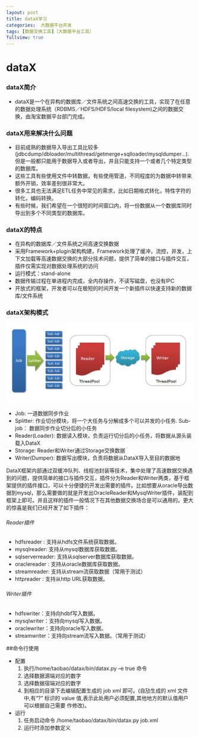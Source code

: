 ```yaml
---
layout: post
title: dataX学习
categories:  大数据平台开发
tags: [数据交换工具]［大数据平台工具］
fullview: true
---
```


# dataX

### dataX简介
* dataX是一个在异构的数据库／文件系统之间高速交换的工具，实现了在任意的数据处理系统（RDBMS／HDFS/HDFS/local filesystem)之间的数据交换，由淘宝数据平台部门完成。

### dataX用来解决什么问题
* 目前成熟的数据导入导出工具比较多(jdbcdump/dbloader/multithread/getmerge+sqlloader/mysqldumper…).但是一般都只能用于数据导入或者导出，并且只能支持一个或者几个特定类型的数据库。
* 这些工具有些使用文件中转数据，有些使用管道，不同程度的为数据中转带来额外开销，效率差别很非常大。
* 很多工具也无法满足ETL任务中常见的需求，比如日期格式转化，特性字符的转化，编码转换。
* 有些时候，我们希望在一个很短的时间窗口内，将一份数据从一个数据库同时导出到多个不同类型的数据库。

### dataX的特点
* 在异构的数据库／文件系统之间高速交换数据
* 采用Framework+plugin架构构建，Framework处理了缓冲，流控，并发，上下文加载等高速数据交换的大部分技术问题，提供了简单的接口与插件交互，插件仅需实现对数据处理系统的访问
* 运行模式：stand-alone
* 数据传输过程在单进程内完成，全内存操作，不读写磁盘，也没有IPC
* 开放式的框架，开发者可以在极短的时间开发一个新插件以快速支持新的数据库/文件系统

### dataX架构模式
<img src="/img/DataX_structure.jpg"/>

* Job: 一道数据同步作业
* Splitter: 作业切分模块，将一个大任务与分解成多个可以并发的小任务.
Sub-job： 数据同步作业切分后的小任务
* Reader(Loader): 数据读入模块，负责运行切分后的小任务，将数据从源头装载入DataX
* Storage: Reader和Writer通过Storage交换数据
* Writer(Dumper): 数据写出模块，负责将数据从DataX导入至目的数据地

DataX框架内部通过双缓冲队列、线程池封装等技术，集中处理了高速数据交换遇到的问题，提供简单的接口与插件交互，插件分为Reader和Writer两类，基于框架提供的插件接口，可以十分便捷的开发出需要的插件。比如想要从oracle导出数据到mysql，那么需要做的就是开发出OracleReader和MysqlWriter插件，装配到框架上即可。并且这样的插件一般情况下在其他数据交换场合是可以通用的。更大的惊喜是我们已经开发了如下插件：

###### Reader插件
* hdfsreader : 支持从hdfs文件系统获取数据。
* mysqlreader: 支持从mysql数据库获取数据。
* sqlserverreader: 支持从sqlserver数据库获取数据。
* oraclereader : 支持从oracle数据库获取数据。
* streamreader: 支持从stream流获取数据（常用于测试）
* httpreader : 支持从http URL获取数据。

###### Writer插件
* hdfswriter：支持向hdbf写入数据。
* mysqlwriter：支持向mysql写入数据。
* oraclewriter：支持向oracle写入数据。
* streamwriter：支持向stream流写入数据。（常用于测试）

##命令行使用
* 配置
  1. 执行/home/taobao/datax/bin/datax.py –e true 命令
  2. 选择数据源端对应的数字
  3. 选择数据宿端对应的数字
  4. 到相应的目录下去编辑配置生成的 job xml 即可。(自劢生成的 xml 文件中,有“?” 标识的 value 值,表示此处用户必须配置,其他地方的默认值用户可以根据自己需要 作修改)。
* 运行
  1. 任务启动命令 /home/taobao/datax/bin/datax.py job.xml
  2. 运行时添加参数定义
